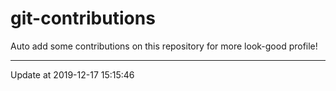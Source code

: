 # git-contributions

Auto add some contributions on this repository for more look-good profile!

---

Update at 2019-12-17 15:15:46
